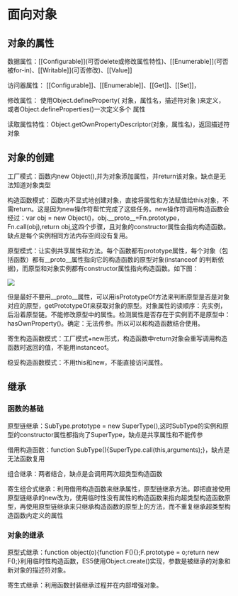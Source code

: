 # 面向对象

## 对象的属性

数据属性：\[\[Configurable\]\]\(可否delete或修改属性特性\)、\[\[Enumerable\]\]\(可否被for-in\)、\[\[Writable\]\]\(可否修改\)、\[\[Value\]\]

访问器属性： \[\[Configurable\]\]、\[\[Enumerable\]\]、\[\[Get\]\]、\[\[Set\]\]，

修改属性： 使用Object.defineProperty\( 对象，属性名，描述符对象 \)来定义， 或者Object.defineProperties\(\)一次定义多个 属性

读取属性特性：Object.getOwnPropertyDescriptor\(对象，属性名\)，返回描述符对象

## 对象的创建

工厂模式：函数内new Object\(\),并为对象添加属性，并return该对象。缺点是无法知道对象类型

构造函数模式：函数内不显式地创建对象，直接将属性和方法赋值给this对象，不需return。这是因为new操作符帮忙完成了这些任务。new操作符调用构造函数会经过：var obj = new Object\(\)，obj.\_\_proto\_\_=Fn.prototype，Fn.call\(obj\),return obj,这四个步骤，且对象的constructor属性会指向构造函数。缺点是每个实例相同方法内存空间没有复用。

原型模式：让实例共享属性和方法。每个函数都有prototype属性，每个对象（包括函数）都有\_\_proto\_\_属性指向它的构造函数的原型对象\(instanceof 的判断依据\)，而原型和对象实例都有constructor属性指向构造函数。如下图：

![](http://7xqrzp.com1.z0.glb.clouddn.com/QQ%E5%9B%BE%E7%89%8720160730170753.png)

但是最好不要用\_\_proto\_\_属性，可以用isPrototypeOf方法来判断原型是否是对象对应的原型，getPrototypeOf来获取对象的原型。对象属性的读顺序：先实例，后沿着原型链。不能修改原型中的属性。检测属性是否存在于实例而不是原型中：hasOwnProperty\(\)。确定：无法传参。所以可以和构造函数结合使用。

寄生构造函数模式：工厂模式+new形式，构造函数中return对象会重写调用构造函数时返回的值，不能用instanceof。

稳妥构造函数模式：不用this和new，不能直接访问属性。

## 继承

### 函数的基础

原型链继承：SubType.prototype = new SuperType\(\),这时SubType的实例和原型的constructor属性都指向了SuperType，缺点是共享属性和不能传参

借用构造函数：function SubType\(\){SuperType.call\(this,arguments\);}，缺点是无法函数复用

组合继承：两者结合，缺点是会调用两次超类型构造函数

寄生组合式继承：利用借用构造函数来继承属性，原型链继承方法。即把直接使用原型链继承的new改为，使用临时性没有属性的构造函数来指向超类型构造函数原型，再使用原型链继承来只继承构造函数的原型上的方法，而不重复继承超类型构造函数内定义的属性

### 对象的继承

原型式继承：function object\(o\){function F\(\){};F.prototype = o;return new F\(\);}利用临时性构造函数，ES5使用Object.create\(\)实现，参数是被继承的对象和新对象的描述符对象。

寄生式继承：利用函数封装继承过程并在内部增强对象。




